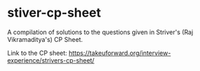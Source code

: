 # stiver-cp-sheet
A compilation of solutions to the questions given in Striver's (Raj Vikramaditya's) CP Sheet.

Link to the CP sheet: https://takeuforward.org/interview-experience/strivers-cp-sheet/


